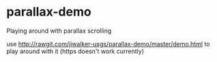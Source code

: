 parallax-demo
=============

Playing around with parallax scrolling

use http://rawgit.com/jiwalker-usgs/parallax-demo/master/demo.html to play around with it (https doesn't work currently)
